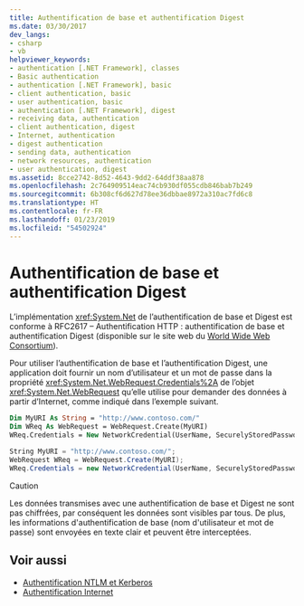 ```yaml
---
title: Authentification de base et authentification Digest
ms.date: 03/30/2017
dev_langs:
- csharp
- vb
helpviewer_keywords:
- authentication [.NET Framework], classes
- Basic authentication
- authentication [.NET Framework], basic
- client authentication, basic
- user authentication, basic
- authentication [.NET Framework], digest
- receiving data, authentication
- client authentication, digest
- Internet, authentication
- digest authentication
- sending data, authentication
- network resources, authentication
- user authentication, digest
ms.assetid: 8cce2742-8d52-4643-9dd2-64ddf38aa878
ms.openlocfilehash: 2c764909514eac74cb930df055cdb846bab7b249
ms.sourcegitcommit: 6b308cf6d627d78ee36dbbae8972a310ac7fd6c8
ms.translationtype: HT
ms.contentlocale: fr-FR
ms.lasthandoff: 01/23/2019
ms.locfileid: "54502924"
---
```

# <a name="basic-and-digest-authentication"></a>Authentification de base et authentification Digest
L’implémentation <xref:System.Net> de l’authentification de base et Digest est conforme à RFC2617 – Authentification HTTP : authentification de base et authentification Digest (disponible sur le site web du [World Wide Web Consortium](https://www.w3.org)).  
  
 Pour utiliser l’authentification de base et l’authentification Digest, une application doit fournir un nom d’utilisateur et un mot de passe dans la propriété <xref:System.Net.WebRequest.Credentials%2A> de l’objet <xref:System.Net.WebRequest> qu’elle utilise pour demander des données à partir d’Internet, comme indiqué dans l’exemple suivant.  
  
```vb  
Dim MyURI As String = "http://www.contoso.com/"  
Dim WReq As WebRequest = WebRequest.Create(MyURI)  
WReq.Credentials = New NetworkCredential(UserName, SecurelyStoredPassword)  
```  
  
```csharp  
String MyURI = "http://www.contoso.com/";  
WebRequest WReq = WebRequest.Create(MyURI);  
WReq.Credentials = new NetworkCredential(UserName, SecurelyStoredPassword);  
```  
  
> [!CAUTION]
>  Les données transmises avec une authentification de base et Digest ne sont pas chiffrées, par conséquent les données sont visibles par tous. De plus, les informations d'authentification de base (nom d'utilisateur et mot de passe) sont envoyées en texte clair et peuvent être interceptées.  
  
## <a name="see-also"></a>Voir aussi
- [Authentification NTLM et Kerberos](../../../docs/framework/network-programming/ntlm-and-kerberos-authentication.md)
- [Authentification Internet](../../../docs/framework/network-programming/internet-authentication.md)
